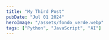 ```yaml
---
title: "My Third Post"
pubDate: "Jul 01 2024"
heroImage: "/assets/fondo_verde.webp"
tags: ["Python", "JavaScript", "AI"]
---
```

